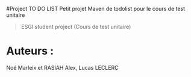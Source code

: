 #Project TO DO LIST
Petit projet Maven de todolist pour le cours de test unitaire
>ESGI student project (Cours de test unitaire)
# Auteurs :
Noé Marleix et RASIAH Alex, Lucas LECLERC